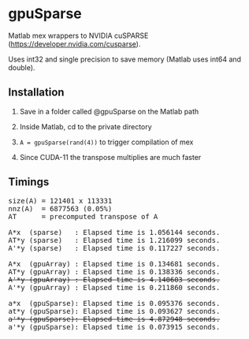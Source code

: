 # gpuSparse

Matlab mex wrappers to NVIDIA cuSPARSE (https://developer.nvidia.com/cusparse).


Uses int32 and single precision to save memory (Matlab uses int64 and double).


## Installation


1. Save in a folder called @gpuSparse on the Matlab path

2. Inside Matlab, cd to the private directory

3. ```A = gpuSparse(rand(4))``` to trigger compilation of mex

4. Since CUDA-11 the transpose multiplies are much faster


## Timings
<pre>
size(A) = 121401 x 113331
nnz(A)  = 6877563 (0.05%)
AT      = precomputed transpose of A

A*x  (sparse)   : Elapsed time is 1.056144 seconds.
AT*y (sparse)   : Elapsed time is 1.216099 seconds.
A'*y (sparse)   : Elapsed time is 0.117227 seconds.

A*x  (gpuArray) : Elapsed time is 0.134681 seconds.
AT*y (gpuArray) : Elapsed time is 0.138336 seconds.
<s>A'*y (gpuArray) : Elapsed time is 4.140603 seconds.</s>
A'*y (gpuArray) : Elapsed time is 0.211860 seconds.

a*x  (gpuSparse): Elapsed time is 0.095376 seconds.
at*y (gpuSparse): Elapsed time is 0.093627 seconds.
<s>a'*y (gpuSparse): Elapsed time is 4.872948 seconds.</s>
a'*y (gpuSparse): Elapsed time is 0.073915 seconds.
</pre>
